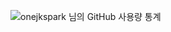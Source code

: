 ![onejkspark 님의 GitHub 사용량 통계](https://github-readme-stats.vercel.app/api/?username=xeounxzxu&show_icons=true&title_color=fff&icon_color=79ff97&text_color=9f9f9f&bg_color=151515) 

